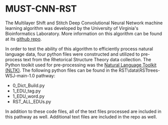 # MUST-CNN-RST

The Multilayer Shift and Stitch Deep Convolutional Neural Network machine learning algorithm was developed by the University of Virginia's Bioinformatics Laboratory. More information on this algorithm can be found at its [github repo](https://github.com/DeepLearning4BioSeqText/Paper16-AAAI-MUST-CNN/tree/master).

In order to test the ability of this algorithm to efficiently process natural language data, four python files were constructed and utilized to pre-process text from the Rhetorical Structure Theory data collection. The Python toolkit used for pre-processing was the [Natural Language Toolkit (NLTK)](http://www.nltk.org/). The following python files can be found in the RST\data\RSTtrees-WSJ-main-1.0 pathway:

- 0_Dict_Build.py
- 1_EDU_tag.py 
- 1_EDU_word.py 
- RST_ALL_EDUs.py

In addition to these code files, all of the text files processed are included in this pathway as well. Additional text files are included in the repo as well.
